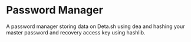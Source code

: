 # Password Manager
A password manager storing data on Deta.sh using dea and hashing your master password and recovery access key using hashlib.
